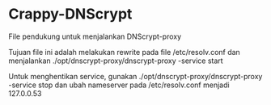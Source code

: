 # Crappy-DNScrypt
File pendukung untuk menjalankan DNScrypt-proxy

Tujuan file ini adalah melakukan rewrite pada file /etc/resolv.conf dan menjalankan ./opt/dnscrypt-proxy/dnscrypt-proxy -service start

Untuk menghentikan service, gunakan ./opt/dnscrypt-proxy/dnscrypt-proxy -service stop dan ubah nameserver pada /etc/resolv.conf menjadi 127.0.0.53
